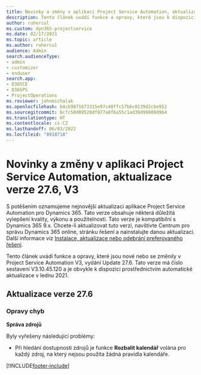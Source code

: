 ```yaml
---
title: Novinky a změny v aplikaci Project Service Automation, aktualizace verze 27.6, oprava hotfix, V3
description: Tento článek uvádí funkce a opravy, které jsou k dispozici v Project Service Automation, vydání Update 27.6 Hotfix, V3.
author: ruhercul
ms.custom: dyn365-projectservice
ms.date: 02/17/2021
ms.topic: article
ms.author: ruhercul
audience: Admin
search.audienceType:
- admin
- customizer
- enduser
search.app:
- D365CE
- D365PS
- ProjectOperations
ms.reviewer: johnmichalak
ms.openlocfilehash: b4cb9871673315e97c40ffc57b6c0139d2cbe952
ms.sourcegitcommit: 6cfc50d89528df977a8f6a55c1ad39d99800d9b4
ms.translationtype: HT
ms.contentlocale: cs-CZ
ms.lasthandoff: 06/03/2022
ms.locfileid: "8918718"
---
```

# <a name="whats-new-or-changed-in-project-service-automation-update-release-276-v3"></a>Novinky a změny v aplikaci Project Service Automation, aktualizace verze 27.6, V3

S potěšením oznamujeme nejnovější aktualizaci aplikace Project Service Automation pro Dynamics 365. Tato verze obsahuje některá důležitá vylepšení kvality, výkonu a použitelnosti. Tato verze je kompatibilní s Dynamics 365 9.x. Chcete-li aktualizovat tuto verzi, navštivte Centrum pro správu Dynamics 365 online, stránku řešení a nainstalujte danou aktualizaci. Další informace viz [Instalace, aktualizace nebo odebrání preferovaného řešení](/power-platform/admin/install-remove-preferred-solution).

Tento článek uvádí funkce a opravy, které jsou nové nebo se změnily v Project Service Automation V3, vydání Update 27.6. Tato verze má číslo sestavení V3.10.45.120 a je obvykle k dispozici prostřednictvím automatické aktualizace v lednu 2021.

## <a name="update-release-276"></a>Aktualizace verze 27.6

### <a name="bug-fixes"></a>Opravy chyb


**Správa zdrojů**

Byly vyřešeny následující problémy:

- Při hledání dostupnosti zdrojů je funkce **Rozbalit kalendář** volána pro každý zdroj, na který nejsou použita žádná pravidla kalendáře.


[!INCLUDE[footer-include](../includes/footer-banner.md)]
